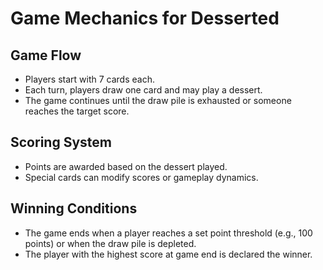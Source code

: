# Game Mechanics for Desserted

## Game Flow
- Players start with 7 cards each.
- Each turn, players draw one card and may play a dessert.
- The game continues until the draw pile is exhausted or someone reaches the target score.

## Scoring System
- Points are awarded based on the dessert played.
- Special cards can modify scores or gameplay dynamics.

## Winning Conditions
- The game ends when a player reaches a set point threshold (e.g., 100 points) or when the draw pile is depleted.
- The player with the highest score at game end is declared the winner.
